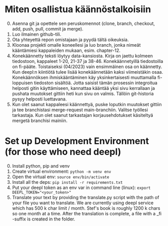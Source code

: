 # Miten osallistua käännöstalkoisiin
0. Asenna git ja opettele sen peruskomennot (clone, branch, checkout, add, push, pull, commit ja merge).
1. Luo ilmainen github-tili.
2. Ota yhteyettä repon omistajaan ja pyydä tältä oikeuksia.
3. Kloonaa projekti omalle koneellesi ja luo branch, jonka nimeät kääntämiesi kappaleiden mukaan, esim. chapter-12.
4. Konekäännetty teksti löytyy data-kansiosta. Kirja on jaettu kolmeen tiedostoon, kappaleet 1-20, 21-37 ja 38-46. Konekäännetyillä tiedostoilla on fi-pääte. Toistaiseksi (04/2023) vain ensimmäinen osa on käännetty. Kun deepl:n kiintiötä tulee lisää konekäännetään kaksi viimeistäkin osaa.
Konekäännöksen ihmiskääntäminen käy yksinkertaisesti muuttamalla fi-loppuisen tiedoston sisältöä. Jotta saisist tämän prosessin integroitua helposti gitin käyttämiseen, kannattaa kääntää yksi sivu kerrallaan ja pushata muutokset gittiin heti kun sivu on valmis. Tällöin git-historia pysyy helposti luettavana. 
5. Kun olet saanut kappaleesi käännettyä, puske loputkin muutokset gittiin ja tee branchistasi merge-request main-branchiin. Valitse työllesi tarkastaja. Kun olet saanut tarkastajan korjausehdotukset käsiteltyä mergetä branchisi mainiin.

# Set up Development Environment (for those who need deepl)
0. Install python, pip and venv
1. Create virtual environment: ```python -m venv env```
2. Open the virtual env: ```source env/bin/activate```
3. Install all the deps: ```pip install -r requirements.txt```
4. Put your deepl token as an env var in command line (linux): ```export DEEPL_TOKEN="<your_token>"```
5. Translate your text by providing the translate.py script with the path of your file you want to translate. We are currently using deepl service which has 500 k char limit / month. Stef's book is roughly 1200 k chars so one month at a time. After the translation is complete, a file with a _fi -suffix is created in the folder.
